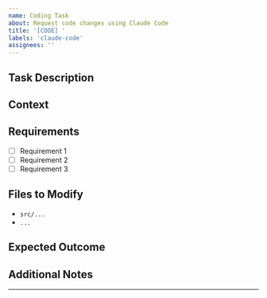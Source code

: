```yaml
---
name: Coding Task
about: Request code changes using Claude Code
title: '[CODE] '
labels: 'claude-code'
assignees: ''
---
```


## Task Description
<!-- Describe what needs to be implemented or fixed -->

## Context
<!-- Provide any relevant context about the current code -->

## Requirements
- [ ] Requirement 1
- [ ] Requirement 2
- [ ] Requirement 3

## Files to Modify
<!-- List specific files that need changes -->
- `src/...`
- `...`

## Expected Outcome
<!-- Describe what the code should do after changes -->

## Additional Notes
<!-- Any additional information -->

---
<!-- Claude Code commands can be added below -->
<!-- @claude-code implement the changes described above -->